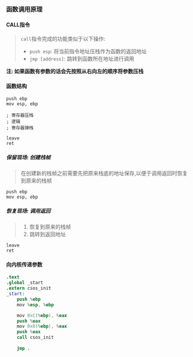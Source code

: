### 函数调用原理

#### CALL指令

> `call`指令完成的功能类似于以下操作:
> + `push esp`: 将当前指令地址压栈作为函数的返回地址
> + `jmp [address]`: 跳转到函数所在地址进行调用

**注: 如果函数有参数的话会先按照从右向左的顺序将参数压栈**

#### 函数结构

```
push ebp
mov esp, ebp

; 寄存器压栈
; 逻辑
; 寄存器弹栈

leave
ret

```

##### 保留现场: 创建栈帧

> 在创建新的栈帧之前需要先把原来栈底的地址保存,以便于调用返回时恢复到原来的栈帧

```
push ebp
mov esp, ebp
```

##### 恢复现场: 调用返回

> 1. 恢复到原来的栈帧
> 2. 跳转到返回地址

```
leave
ret
```

#### 向内核传递参数

```s
.text
.global _start
.extern csos_init
_start:
    push %ebp
    mov %esp, %ebp

    mov 0xC(%ebp), %eax
    push %eax
    mov 0x8(%ebp), %eax
    push %eax
    call csos_init
    
    jmp .
```